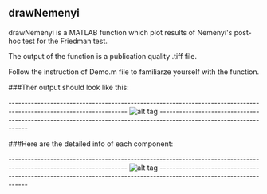 ## drawNemenyi
drawNemenyi is a MATLAB function which plot results of Nemenyi's post-hoc test for the Friedman test. 

The output of the function is a publication quality .tiff file.

Follow the instruction of Demo.m file to familiarze yourself with the function.

###Ther output should look like this:

*-------------------------------------------------------------------------------------------------------------------*
![alt tag](https://raw.github.com/sepehrband/drawNemenyi/master/NemenyiResults_1.tif)
*-------------------------------------------------------------------------------------------------------------------*

###Here are the detailed info of each component:

*-------------------------------------------------------------------------------------------------------------------*
![alt tag](https://raw.github.com/sepehrband/drawNemenyi/master/NemenyiResults_2.tif)
*-------------------------------------------------------------------------------------------------------------------*
